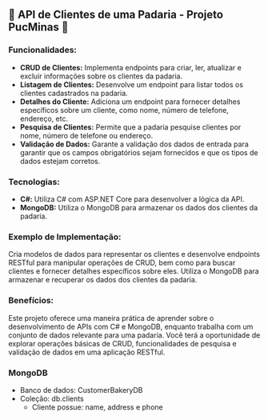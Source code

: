## 🥖 API de Clientes de uma Padaria  - Projeto PucMinas 🍰

### Funcionalidades:

- **CRUD de Clientes:** Implementa endpoints para criar, ler, atualizar e excluir informações sobre os clientes da padaria.
- **Listagem de Clientes:** Desenvolve um endpoint para listar todos os clientes cadastrados na padaria.
- **Detalhes do Cliente:** Adiciona um endpoint para fornecer detalhes específicos sobre um cliente, como nome, número de telefone, endereço, etc.
- **Pesquisa de Clientes:** Permite que a padaria pesquise clientes por nome, número de telefone ou endereço.
- **Validação de Dados:** Garante a validação dos dados de entrada para garantir que os campos obrigatórios sejam fornecidos e que os tipos de dados estejam corretos.

### Tecnologias:

- **C#:** Utiliza C# com ASP.NET Core para desenvolver a lógica da API.
- **MongoDB:** Utiliza o MongoDB para armazenar os dados dos clientes da padaria.

### Exemplo de Implementação:

Cria modelos de dados para representar os clientes e desenvolve endpoints RESTful para manipular operações de CRUD, bem como para buscar clientes e fornecer detalhes específicos sobre eles. Utiliza o MongoDB para armazenar e recuperar os dados dos clientes da padaria.

### Benefícios:

Este projeto oferece uma maneira prática de aprender sobre o desenvolvimento de APIs com C# e MongoDB, enquanto trabalha com um conjunto de dados relevante para uma padaria. Você terá a oportunidade de explorar operações básicas de CRUD, funcionalidades de pesquisa e validação de dados em uma aplicação RESTful.

### MongoDB
- Banco de dados: CustomerBakeryDB
- Coleção: db.clients
    - Cliente possue: name, address e phone